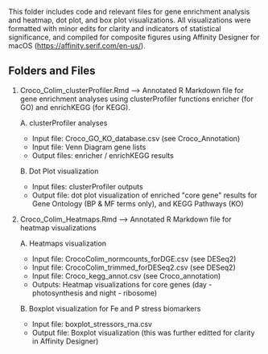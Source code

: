 This folder includes code and relevant files for gene enrichment analysis and heatmap, dot plot, and box plot visualizations. All visualizations were formatted with minor edits for clarity and indicators of statistical significance, and compiled for composite figures using Affinity Designer for macOS (https://affinity.serif.com/en-us/).

## Folders and Files

1. Croco_Colim_clusterProfiler.Rmd --> Annotated R Markdown file for gene enrichment analyses using clusterProfiler functions enricher (for GO) and enrichKEGG (for KEGG).

    A. clusterProfiler analyses
      - Input file: Croco_GO_KO_database.csv (see Croco_Annotation)
      - Input file: Venn Diagram gene lists
      - Output files: enricher / enrichKEGG results

    B. Dot Plot visualization
      - Input files: clusterProfiler outputs 
      - Output file: dot plot visualization of enriched "core gene" results for Gene Ontology (BP & MF terms only), and KEGG Pathways (KO)

2. Croco_Colim_Heatmaps.Rmd --> Annotated R Markdown file for heatmap visualizations
    
    A. Heatmaps visualization
      - Input file: CrocoColim_normcounts_forDGE.csv (see DESeq2)
      - Input file: CrocoColim_trimmed_forDESeq2.csv (see DESeq2)
      - Input file: Croco_kegg_annot.csv (see Croco_annotation)
      - Outputs: Heatmap visualizations for core genes (day - photosynthesis and night - ribosome)

    B. Boxplot visualization for Fe and P stress biomarkers
      - Input file: boxplot_stressors_rna.csv
      - Output file: Boxplot visualization (this was further editted for clarity in Affinity Designer)


